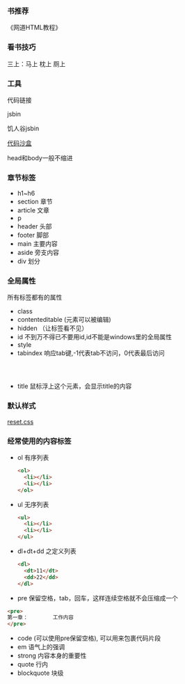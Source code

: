 ### 书推荐

《网道HTML教程》

### 看书技巧

三上：马上 枕上 厕上

### 工具

代码链接

jsbin

饥人谷jsbin

[代码沙盒](codesandbox.io)

head和body一般不缩进

### 章节标签
* h1~h6
* section 章节
* article 文章
* p
* header 头部
* footer 脚部
* main 主要内容
* aside 旁支内容
* div 划分


### 全局属性
所有标签都有的属性
* class
* contenteditable (元素可以被编辑)
* hidden （让标签看不见）  
    <header hidden>顶部</header>
* id   不到万不得已不要用id,id不能是windows里的全局属性
* style
* tabindex 响应tab键,-1代表tab不访问，0代表最后访问
    <header tabindex=1></header>
* title 鼠标浮上这个元素，会显示title的内容

### 默认样式
 [reset.css](https://gist.github.com/FrankFang/df5e57a0799823ed89a960a642b3a1e2)

### 经常使用的内容标签

* ol 有序列表
  ```html
  <ol>
    <li></li>
    <li></li>
  </ol>
  ```
* ul 无序列表
  
  ```html
  <ul>
    <li></li>
    <li></li>
  </ul>
  ```

* dl+dt+dd 之定义列表
  
  ```html
  <dl>
    <dt>11</dt>
    <dd>22</dd>
  </dl>
  ```
* pre 保留空格，tab，回车，这样连续空格就不会压缩成一个

```html
<pre>
第一章：        工作内容
</pre>
```

* code (可以使用pre保留空格), 可以用来包裹代码片段
* em 语气上的强调
* strong 内容本身的重要性
* quote 行内
* blockquote 块级